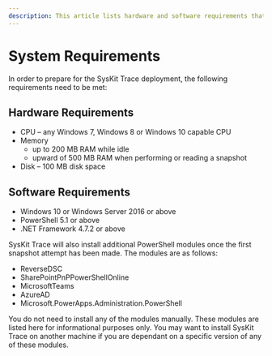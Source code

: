 ```yaml
---
description: This article lists hardware and software requirements that are necessary to install and use SysKit Trace.
---
```


# System Requirements

In order to prepare for the SysKit Trace deployment, the following requirements need to be met:

## Hardware Requirements

* CPU – any Windows 7, Windows 8 or Windows 10 capable CPU 
* Memory 
  * up to 200 MB RAM while idle 
  * upward of 500 MB RAM when performing or reading a snapshot 
* Disk – 100 MB disk space 

## Software Requirements

* Windows 10 or Windows Server 2016 or above 
* PowerShell 5.1 or above 
* .NET Framework 4.7.2 or above

SysKit Trace will also install additional PowerShell modules once the first snapshot attempt has been made. The modules are as follows:

* ReverseDSC
* SharePointPnPPowerShellOnline
* MicrosoftTeams 
* AzureAD
* Microsoft.PowerApps.Administration.PowerShell 

You do not need to install any of the modules manually. These modules are listed here for informational purposes only. You may want to install SysKit Trace on another machine if you are dependant on a specific version of any of these modules.

